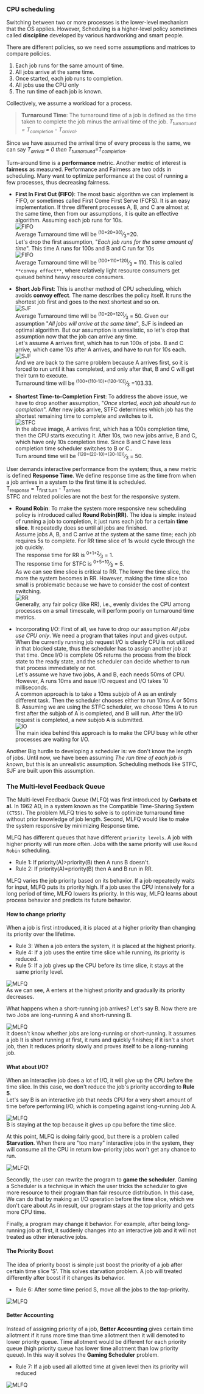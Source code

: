 ### CPU scheduling

Switching between two or more processes is the lower-level mechanism that the OS
applies. However, Scheduling is a higher-level policy sometimes called **discipline**
developed by various hardworking and smart people.

There are different policies, so we need some assumptions and matrices to compare
policies.

1. Each job runs for the same amount of time.
2. All jobs arrive at the same time.
3. Once started, each job runs to completion.
4. All jobs use the CPU only
5. The run time of each job is known.

Collectively, we assume a workload for a process.

> **Turnaround Time**: The turnaround time of a job is defined as the time taken to
complete the job minus the arrival time of the job.
*T<sub>turnaround</sub> = T<sub>completion</sub> - T<sub>arrival</sub>*.

Since we have assumed the arrival time of every process is the same, we can say
*T<sub>arrival</sub> = 0 then T<sub>turnaround</sub>=T<sub>completion</sub>*.

Turn-around time is a **performance** metric. Another metric of interest is 
**fairness** as measured. Performance and Fairness are two odds in scheduling.
Many want to optimize performance at the cost of running a few processes, thus decreasing
fairness.

- **First In First Out (FIFO)**: The most basic algorithm we can implement is 
FIFO, or sometimes called First Come First Serve (FCFS). It is an easy implementation.
If three different processes A, B, and C are almost at the same time, then
from our assumptions, it is quite an effective algorithm. Assuming each job runs
for 10s.\
![FIFO](resource/os_image5.png)\
Average Turnaround time will be <sup>(10+20+30)</sup>&frasl;<sub>3</sub>=20.\
Let's drop the first assumption, "*Each job runs for the same amount of time*".
This time A runs for 100s and B and C run for 10s\
![FIFO](resource/os_image6.png)\
Average Turnaround time will be <sup>(100+110+120)</sup>&frasl;<sub>3</sub> = 110.
This is called `**convoy effect**`, where relatively light resource consumers get
queued behind heavy resource consumers.

- **Short Job First**: This is another method of CPU scheduling, which avoids
**convoy effect**. The name describes the policy itself. It runs the shortest
job first and goes to the next shortest and so on.\
![SJF](resource/os_image7.png)\
Average Turnaround time will be <sup>(10+20+120)</sup>&frasl;<sub>3</sub> = 50.
Given our assumption "*All jobs will arrive at the same time*", SJF is indeed an optimal
algorithm. But our assumption is unrealistic, so let's drop that assumption now
that the job can arrive any time.\
Let's assume A arrives first, which has to run 100s of jobs. B and C arrive,
 which came 10s after A arrives, and have to run for 10s each.
![SJF](resource/os_image8.png)\
And we are back to the same problem because A arrives first, so it is forced to
run until it has completed, and only after that, B and C will get their turn to 
execute.\
Turnaround time will be <sup>(100+(110-10)+(120-10))</sup>&frasl;<sub>3</sub>
=103.33.

- **Shortest Time-to-Completion First**: To address the above issue, we have to drop
another assumption, "*Once started, each job should run to completion*". After
new jobs arrive, STFC determines which job has the shortest remaining time to complete
and switches to it.\
![STFC](resource/os_image9.png)\
In the above image, A arrives first, which has a 100s completion time, then  the CPU starts
executing it. After 10s, two new jobs arrive, B and C, which have only 10s 
completion time. Since B and C have less completion time scheduler switches to
B or C.. \
Turn around time will be <sup>(120+(20-10)+(30-10))</sup>&frasl;<sub>3</sub> 
= 50.

User demands interactive performance from the system; thus, a new metric is defined
**Response Time**. We define response time as the time from when a job arrives in 
a system to the first time it is scheduled.\
T<sub>response</sub> = T<sub>first turn</sub> - T<sub>arrives</sub>\
STFC and related policies are not the best for the responsive system.

- **Round Robin**: To make the system more responsive new scheduling policy is
introduced called **Round Robin(RR)**. The idea is simple: instead of running
a job to completion, it just runs each job for a certain **time slice**. It repeatedly
does so until all jobs are finished.\
Assume jobs A, B, and C arrive at the system at the same time; each job requires
5s to complete. For RR time slice of 1s would cycle through the job quickly.\
The response time for RR is <sup>0+1+2</sup>&frasl;<sub>3</sub> = 1.\
The response time for STFC is <sup>0+5+10</sup>&frasl;<sub>3</sub> = 5.\
As we can see time slice is critical to RR. The lower the time slice, the more
the system becomes in RR. However, making the time slice too small is 
problematic because we have to consider the cost of context switching.\
![RR](resource/os_image10.png)\
Generally, any fair policy (like RR), i.e., evenly divides the CPU among
processes on a small timescale, will perform poorly on turnaround time metrics.

- Incorporating I/O: First of all, we have to drop our assumption *All jobs use 
CPU only*. We need a program that takes input and gives output. When the  currently 
running job request I/O is clearly CPU is not utilized in that blocked state, thus
the scheduler has to assign another job at that time. Once I/O is complete OS returns
the process from the block state to the ready state, and the scheduler can decide whether to 
run that process immediately or not.\
Let's assume we have two jobs, A and B, each needs 50ms of CPU. However, A runs 10ms
and issue I/O request and I/O takes 10 milliseconds.\
A common approach is to take a 10ms subjob of A as an entirely different task. Then
the scheduler chooses either to run 10ms A or 50ms B. Assuming we are using the STFC
scheduler, we choose 10ms A to run first after the subjob of A is completed, and B will
run. After the I/O request is completed, a new subjob A is submitted.\
![IO](resource/os_image11.png)\
The main idea behind this approach is to make the CPU busy while other processes are
waiting for I/O.

Another Big hurdle to developing a scheduler is: we don't know the length of jobs.
Until now, we have been assuming *The run time of each job is known*, but this is an unrealistic
assumption. Scheduling methods like STFC, SJF are built upon this assumption.

### The Multi-level Feedback Queue

The Multi-level Feedback Queue (MLFQ) was first introduced by **Corbato et al.**
In 1962 AD, in a system known as the Compatible Time-Sharing System `(CTSS)`. The 
problem MLFQ tries to solve is to optimize turnaround time without prior knowledge 
of job length. Second, MLFQ would like to make the system responsive by minimizing
Response time.

MLFQ has different queues that have different `priority levels`. A job with higher
priority will run more often. Jobs with the same priority will use `Round Robin`
scheduling.

- Rule 1: If priority(A)>priority(B) then A runs B doesn't.
- Rule 2: If priority(A)=priority(B) then A and B run in RR.

MLFQ varies the job priority based on its behavior. If a job repeatedly waits
for input, MLFQ puts its priority high. If a job uses the CPU intensively for a long 
period of time, MLFQ lowers its priority. In this way, MLFQ learns about process
behavior and predicts its future behavior.

#### How to change priority

When a job is first introduced, it is placed at a higher priority than changing its
priority over the lifetime.

- Rule 3: When a job enters the system, it is placed at the highest priority.
- Rule 4: If a job uses the entire time slice while running, its priority is reduced.
- Rule 5: If a job gives up the CPU before its time slice, it stays at the same priority 
level.

![MLFQ](resource/os_image12.png)\
As we can see, A enters at the highest priority and gradually its priority decreases.

What happens when a short-running job arrives? Let's say B. Now there are two 
Jobs are long-running A and short-running B.

![MLFQ](resource/os_image13.png)\
It doesn't know whether jobs are long-running or short-running. It assumes a job
It is short running at first, it runs and quickly finishes; if it isn't a short job, then
It reduces priority slowly and proves itself to be a long-running job.

#### What about I/O?
When an interactive job does a lot of I/O, it will give up the CPU before the time
slice. In this case, we don't reduce the job's priority according to **Rule 5**.\
Let's say B is an interactive job that needs CPU for a very short amount of time
before performing I/O, which is competing against long-running Job A.

![MLFQ](resource/os_image14.png)\
B is staying at the top because it gives up cpu before the time slice.

At this point, MLFQ is doing fairly good, but there is a problem called **Starvation**.
When there are "too many" interactive jobs in the system, they will consume all
the CPU in return low-priority jobs won't get any chance to run.

![MLFQ](resource/os_image15.png)\

Secondly, the user can rewrite the program to **game the scheduler**. Gaming a 
Scheduler is a technique in which the user tricks the scheduler to give more 
resource to their program than fair resource distribution. In this case,
We can do that by making an I/O operation before the time slice, which we don't care about 
As in result, our program stays at the top priority and gets more CPU time.

Finally, a program may change it behavior. For example, after being long-running
job at first, it suddenly changes into an interactive job and it will not treated
as other interactive jobs.

#### The Priority Boost
The idea of priority boost is simple just boost the priority of a job after 
certain time slice 'S'. This solves starvation problem. A job will treated 
differently after boost if it changes its behavior.
- Rule 6: After some time period S, move all the jobs to the top-priority.

![MLFQ](resource/os_image16.png)

#### Better Accounting
Instead of assigning priority of a job, **Better Accounting** gives certain
time allotment if it runs more time than time allotment then it will demoted to
lower priority queue. Time allotment would be different for each priority queue
(high priority queue has lower time allotment than low priority queue). In this
way it solves the **Gaming Scheduler** problem.
- Rule 7: If a job used all allotted time at given level then its priority will
reduced

![MLFQ](resource/os_image17.png)
